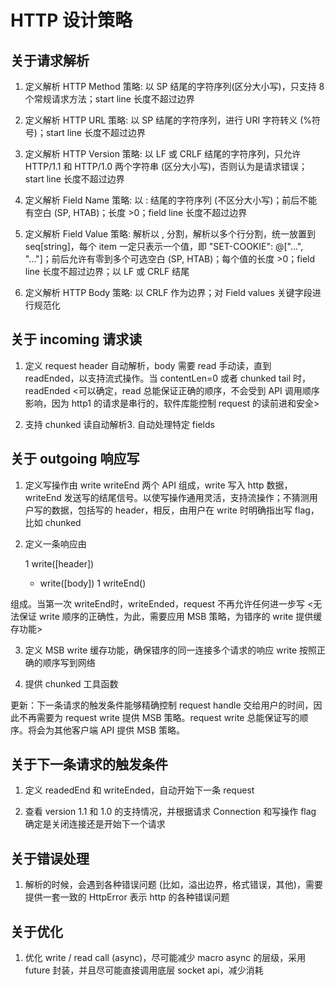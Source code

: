 HTTP 设计策略
=====================

关于请求解析
---------------------

1. 定义解析 HTTP Method 策略: 以 SP 结尾的字符序列(区分大小写)，只支持 8 个常规请求方法；start line 长度不超过边界

2. 定义解析 HTTP URL 策略: 以 SP 结尾的字符序列，进行 URI 字符转义 (%符号)；start line 长度不超过边界

3. 定义解析 HTTP Version 策略: 以 LF 或 CRLF 结尾的字符序列，只允许 HTTP/1.1 和 HTTP/1.0 两个字符串 (区分大小写)，否则认为是请求错误；start line 长度不超过边界

4. 定义解析 Field Name 策略: 以 : 结尾的字符序列 (不区分大小写)；前后不能有空白 (SP, HTAB)；长度 >0；field line 长度不超过边界

5. 定义解析 Field Value 策略: 解析以 , 分割，解析以多个行分割，统一放置到 seq[string]，每个 item 一定只表示一个值，即 "SET-COOKIE": @["...", "…"]；前后允许有零到多个可选空白 (SP, HTAB)；每个值的长度 >0；field line 长度不超过边界；以 LF 或 CRLF 结尾

6. 定义解析 HTTP Body 策略: 以 CRLF 作为边界；对 Field values 关键字段进行规范化

关于 incoming 请求读
---------------------

1. 定义 request header 自动解析，body 需要 read 手动读，直到 readEnded，以支持流式操作。当 contentLen=0 或者 chunked tail 时，readEnded <可以确定，read 总能保证正确的顺序，不会受到 API 调用顺序影响，因为 http1 的请求是串行的，软件库能控制 request 的读前进和安全>

2. 支持 chunked 读自动解析3. 自动处理特定 fields

关于 outgoing 响应写
---------------------

1. 定义写操作由 write writeEnd 两个 API 组成，write 写入 http 数据，writeEnd 发送写的结尾信号。以使写操作通用灵活，支持流操作；不猜测用户写的数据，包括写的 header，相反，由用户在 write 时明确指出写 flag，比如 chunked

2. 定义一条响应由 

    1 write([header]) 
    * write([body])
    1 writeEnd()

组成。当第一次 writeEnd时，writeEnded，request 不再允许任何进一步写 <无法保证 write 顺序的正确性，为此，需要应用 MSB 策略，为错序的 write 提供缓存功能>

3. 定义 MSB write 缓存功能，确保错序的同一连接多个请求的响应 write 按照正确的顺序写到网络

4. 提供 chunked 工具函数

更新：下一条请求的触发条件能够精确控制 request handle 交给用户的时间，因此不再需要为 request write 提供 MSB 策略。request write 总能保证写的顺序。将会为其他客户端 API 提供 MSB 策略。

关于下一条请求的触发条件
---------------------

1. 定义 readedEnd 和 writeEnded，自动开始下一条 request

2. 查看 version 1.1 和 1.0 的支持情况，并根据请求 Connection 和写操作 flag 确定是关闭连接还是开始下一个请求

关于错误处理
---------------------

1. 解析的时候，会遇到各种错误问题 (比如，溢出边界，格式错误，其他)，需要提供一套一致的 HttpError 表示 http 的各种错误问题

关于优化
---------------------

1. 优化 write / read call (async)，尽可能减少 macro async 的层级，采用 future 封装，并且尽可能直接调用底层 socket api，减少消耗